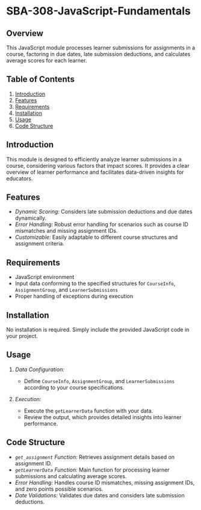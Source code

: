 # SBA-308-JavaScript-Fundamentals


## Overview

This JavaScript module processes learner submissions for assignments in a course, factoring in due dates, late submission deductions, and calculates average scores for each learner.

## Table of Contents

1. [Introduction](#introduction)
2. [Features](#features)
3. [Requirements](#requirements)
4. [Installation](#installation)
5. [Usage](#usage)
6. [Code Structure](#code-structure)


## Introduction 

This module is designed to efficiently analyze learner submissions in a course, considering various factors that impact scores. It provides a clear overview of learner performance and facilitates data-driven insights for educators.

## Features

- *Dynamic Scoring:* Considers late submission deductions and due dates dynamically.
- *Error Handling:* Robust error handling for scenarios such as course ID mismatches and missing assignment IDs.
- *Customizable:* Easily adaptable to different course structures and assignment criteria.

## Requirements 
- JavaScript environment
- Input data conforming to the specified structures for `CourseInfo`, `AssignmentGroup`, and `LearnerSubmissions`
- Proper handling of exceptions during execution

## Installation 
No installation is required. Simply include the provided JavaScript code in your project.

## Usage 
1. *Data Configuration:*
   - Define `CourseInfo`, `AssignmentGroup`, and `LearnerSubmissions` according to your course specifications.
  
2. *Execution:*
   - Execute the `getLearnerData` function with your data.
   - Review the output, which provides detailed insights into learner performance.

## Code Structure 

- *`get_assignment` Function:* Retrieves assignment details based on assignment ID.
- *`getLearnerData` Function:* Main function for processing learner submissions and calculating average scores.
- *Error Handling:* Handles course ID mismatches, missing assignment IDs, and zero points possible scenarios.
- *Date Validations:* Validates due dates and considers late submission deductions.
